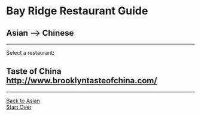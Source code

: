 # Bay Ridge Restaurant Guide
## Asian --> Chinese
---
Select a restaurant:
## Taste of China http://www.brooklyntasteofchina.com/
---
[Back to Asian](../asian/)  
[Start Over](../..home.md)